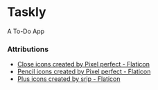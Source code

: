 # Taskly

A To-Do App

### Attributions

- <a href="https://www.flaticon.com/free-icons/close" title="close icons">Close icons created by Pixel perfect - Flaticon</a>
- <a href="https://www.flaticon.com/free-icons/pencil" title="pencil icons">Pencil icons created by Pixel perfect - Flaticon</a>
- <a href="https://www.flaticon.com/free-icons/plus" title="plus icons">Plus icons created by srip - Flaticon</a>
